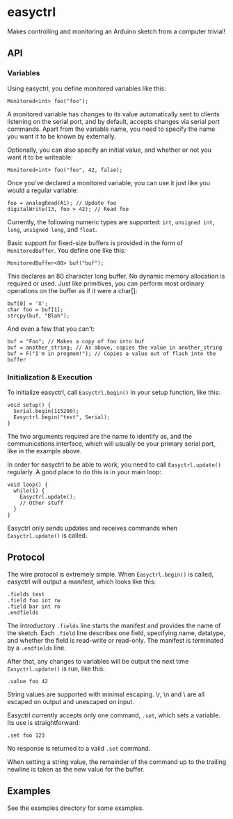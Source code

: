 easyctrl
========

Makes controlling and monitoring an Arduino sketch from a computer trivial!

## API

### Variables

Using easyctrl, you define monitored variables like this:

    Monitored<int> foo("foo");

A monitored variable has changes to its value automatically sent to clients listening on the serial port, and by default, accepts changes via serial port commands. Apart from the variable name, you need to specify the name you want it to be known by externally.

Optionally, you can also specify an initial value, and whether or not you want it to be writeable:

    Monitored<int> foo("foo", 42, false);

Once you've declared a monitored variable, you can use it just like you would a regular variable:

    foo = analogRead(A1); // Update foo
    digitalWrite(13, foo > 42); // Read foo

Currently, the following numeric types are supported: `int`, `unsigned int`, `long`, `unsigned long`, and `float`.

Basic support for fixed-size buffers is provided in the form of `MonitoredBuffer`. You define one like this:

    MonitoredBuffer<80> buf("buf");

This declares an 80 character long buffer. No dynamic memory allocation is required or used. Just like primitives, you can perform most ordinary operations on the buffer as if it were a char[]:

    buf[0] = 'X';
    char foo = buf[1];
    strcpy(buf, "Blah");

And even a few that you can't:

    buf = "Foo"; // Makes a copy of foo into buf
    buf = another_string; // As above, copies the value in another_string
    buf = F("I'm in progmem!"); // Copies a value out of flash into the buffer

### Initialization & Execution

To initialize easyctrl, call `Easyctrl.begin()` in your setup function, like this:

    void setup() {
      Serial.begin(115200);
      Easyctrl.begin("test", Serial);
    }

The two arguments required are the name to identify as, and the communications interface, which will usually be your primary serial port, like in the example above.

In order for easyctrl to be able to work, you need to call `Easyctrl.update()` regularly. A good place to do this is in your main loop:

    void loop() {
      while(1) {
        Easyctrl.update();
        // Other stuff
      }
    }

Easyctrl only sends updates and receives commands when `Easyctrl.update()` is called. 

## Protocol

The wire protocol is extremely simple. When `Easyctrl.begin()` is called, easyctrl will output a manifest, which looks like this:

    .fields test
    .field foo int rw
    .field bar int ro
    .endfields

The introductory `.fields` line starts the manifest and provides the name of the sketch. Each `.field` line describes one field, specifying name, datatype, and whether the field is read-write or read-only. The manifest is terminated by a `.endfields` line.

After that, any changes to variables will be output the next time `Easyctrl.update()` is run, like this:

    .value foo 42

String values are supported with minimal escaping. \r, \n and \ are all escaped on output and unescaped on input.

Easyctrl currently accepts only one command, `.set`, which sets a variable. Its use is straightforward:

    .set foo 123

No response is returned to a valid `.set` command.

When setting a string value, the remainder of the command up to the trailing newline is taken as the new value for the buffer.

## Examples

See the examples directory for some examples.
